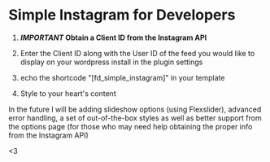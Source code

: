 Simple Instagram for Developers
===============================
1) <b><em>IMPORTANT</em> Obtain a Client ID from the Instagram API</b>

2) Enter the Client ID along with the User ID of the feed you would like to display on your wordpress install in the plugin settings

3) echo the shortcode "[fd_simple_instagram]" in your template

4) Style to your heart's content

In the future I will be adding slideshow options (using Flexslider), advanced error handling, a set of out-of-the-box styles as well as better support from the options page (for those who may need help obtaining the proper info from the Instagram API)

<3

